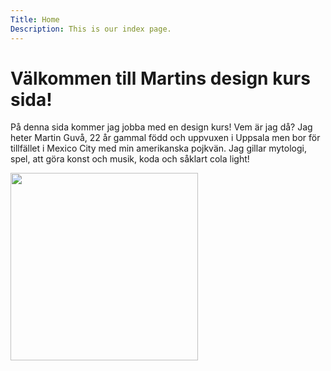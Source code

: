 ```yaml
---
Title: Home
Description: This is our index page.
---
```


Välkommen till Martins design kurs sida!
==========================

På denna sida kommer jag jobba med en design kurs!
Vem är jag då? Jag heter Martin Guvå, 22 år gammal född och uppvuxen i Uppsala
men bor för tillfället i Mexico City med min amerikanska pojkvän.
Jag gillar mytologi, spel, att göra konst och musik, koda och såklart cola light!

<img src="http://127.0.0.1:8080/dbwebb/design/me/portfolio/themes/shared/img/dietmartin.jpg" width="300" height="300">
